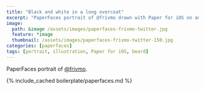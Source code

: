 ```yaml
---
title: "Black and white in a long overcoat"
excerpt: "PaperFaces portrait of @frivmo drawn with Paper for iOS on an iPad."
image: 
  path: &image /assets/images/paperfaces-frivmo-twitter.jpg 
  feature: *image
  thumbnail: /assets/images/paperfaces-frivmo-twitter-150.jpg
categories: [paperfaces]
tags: [portrait, illustration, Paper for iOS, beard]
---
```


PaperFaces portrait of [@frivmo](https://twitter.com/frivmo).

{% include_cached boilerplate/paperfaces.md %}
